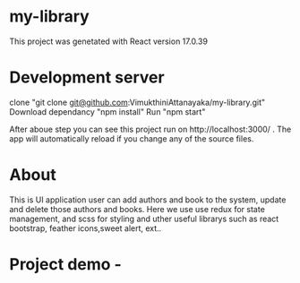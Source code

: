 # my-library
This project was genetated with React version 17.0.39

# Development server
 clone "git clone git@github.com:VimukthiniAttanayaka/my-library.git"
 Download dependancy "npm install"
 Run "npm start"
 
 After aboue step you can see this project run on http://localhost:3000/ . The app will automatically reload if you change any of the source files.

# About
 This is UI application user can add authors and book to the system, update and delete those authors and books.
 Here we use use redux for state management, and scss for styling and uther useful librarys such as react bootstrap, feather icons,sweet alert, ext..
 
# Project demo - 

